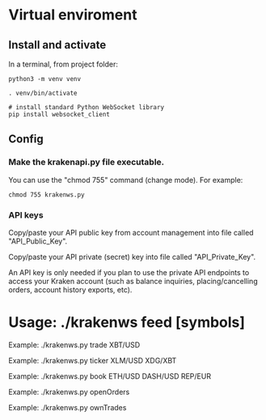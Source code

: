 # Virtual enviroment
## Install and activate
In a terminal, from project folder:

```
python3 -m venv venv

. venv/bin/activate

# install standard Python WebSocket library
pip install websocket_client
```

## Config
### Make the krakenapi.py file executable.
You can use the "chmod 755" command (change mode). For example:

```
chmod 755 krakenws.py
```

### API keys
Copy/paste your API public key from account management into file called "API_Public_Key".

Copy/paste your API private (secret) key into file called "API_Private_Key".

An API key is only needed if you plan to use the private API endpoints to access your Kraken account (such as balance inquiries, placing/cancelling orders, account history exports, etc).

# Usage: ./krakenws feed [symbols]

Example: ./krakenws.py trade XBT/USD

Example: ./krakenws.py ticker XLM/USD XDG/XBT

Example: ./krakenws.py book ETH/USD DASH/USD REP/EUR

Example: ./krakenws.py openOrders

Example: ./krakenws.py ownTrades
